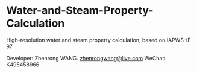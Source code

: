 # Water-and-Steam-Property-Calculation
High-resolution water and steam property calculation, based on IAPWS-IF 97

Developer: Zhenrong WANG. zhenrongwang@live.com 
WeChat: K495458966
